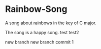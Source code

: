 # Rainbow-Song

A song about rainbows in the key of C major.

The song is a happy song.
test
test2

new branch
new branch commit 1
